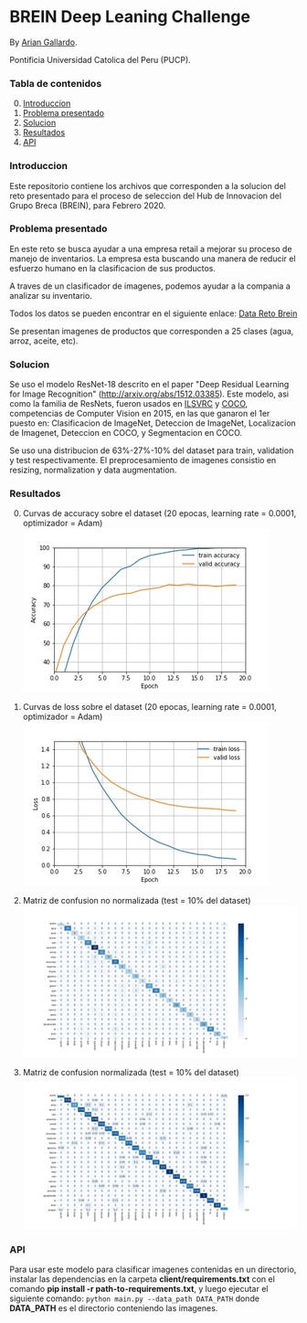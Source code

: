 # BREIN Deep Leaning Challenge

By [Arian Gallardo](http://github.com/ariangc).

Pontificia Universidad Catolica del Peru (PUCP).

### Tabla de contenidos
0. [Introduccion](#introduccion)
0. [Problema presentado](#problema-presentado)
0. [Solucion](#solucion)
0. [Resultados](#resultados)
0. [API](#api)

### Introduccion

Este repositorio contiene los archivos que corresponden a la solucion del reto presentado para el proceso de seleccion del Hub de Innovacion del Grupo Breca (BREIN), para Febrero 2020. 

### Problema presentado

En este reto se busca ayudar a una empresa retail a mejorar su proceso de manejo de inventarios. La empresa esta buscando una manera de reducir el esfuerzo humano en la clasificacion de sus productos.

A traves de un clasificador de imagenes, podemos ayudar a la compania a analizar su inventario.

Todos los datos se pueden encontrar en el siguiente enlace: [Data Reto Brein](https://www.dropbox.com/s/kub6cebbsgiotla/reto_deep_learning.rar?dl=0)

Se presentan imagenes de productos que corresponden a 25 clases (agua, arroz, aceite, etc).

### Solucion

Se uso el modelo ResNet-18 descrito en el paper "Deep Residual Learning for Image Recognition" (http://arxiv.org/abs/1512.03385). Este modelo, asi como la familia de ResNets, fueron usados en [ILSVRC](http://image-net.org/challenges/LSVRC/2015/) y [COCO](http://mscoco.org/dataset/#detections-challenge2015), competencias de Computer Vision en 2015, en las que ganaron el 1er puesto en: Clasificacion de ImageNet, Deteccion de ImageNet, Localizacion de Imagenet, Deteccion en COCO, y Segmentacion en COCO.

Se uso una distribucion de 63%-27%-10% del dataset para train, validation y test respectivamente. El preprocesamiento de imagenes consistio en resizing, normalization y data augmentation.  

### Resultados

0. Curvas de accuracy sobre el dataset (20 epocas, learning rate = 0.0001, optimizador = Adam)
	![Training acc curves](https://raw.githubusercontent.com/ariangc/breinchallenge/master/models/pytorch_resnet18/train_val_acc.jpg)

0. Curvas de loss sobre el dataset (20 epocas, learning rate = 0.0001, optimizador = Adam)
	![Training loss curves](https://raw.githubusercontent.com/ariangc/breinchallenge/master/models/pytorch_resnet18/train_val_loss.jpg)

0. Matriz de confusion no normalizada (test = 10% del dataset)
	![Confusion matrix 1](https://raw.githubusercontent.com/ariangc/breinchallenge/master/models/pytorch_resnet18/cm.jpg)

0. Matriz de confusion normalizada (test = 10% del dataset)
	![Confusion matrix 2](https://raw.githubusercontent.com/ariangc/breinchallenge/master/models/pytorch_resnet18/cm_normalized.jpg)

### API

Para usar este modelo para clasificar imagenes contenidas en un directorio, instalar las dependencias en la carpeta **client/requirements.txt** con el comando **pip install -r path-to-requirements.txt**, y luego ejecutar el siguiente comando: `python main.py --data_path DATA_PATH` donde **DATA\_PATH** es el directorio conteniendo las imagenes.


